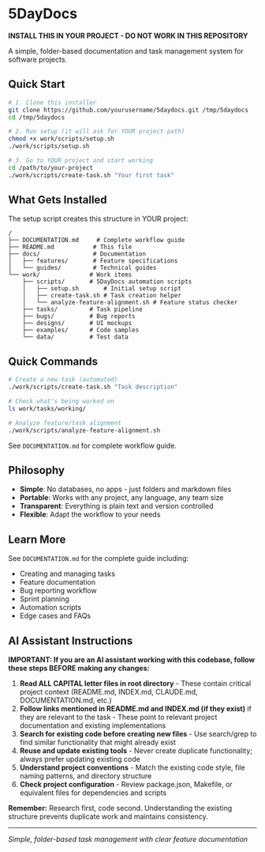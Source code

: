 # 5DayDocs

**INSTALL THIS IN YOUR PROJECT - DO NOT WORK IN THIS REPOSITORY**

A simple, folder-based documentation and task management system for software projects.

## Quick Start

```bash
# 1. Clone this installer
git clone https://github.com/yourusername/5daydocs.git /tmp/5daydocs
cd /tmp/5daydocs

# 2. Run setup (it will ask for YOUR project path)
chmod +x work/scripts/setup.sh
./work/scripts/setup.sh

# 3. Go to YOUR project and start working
cd /path/to/your-project
./work/scripts/create-task.sh "Your first task"
```

## What Gets Installed

The setup script creates this structure in YOUR project:

```
/
├── DOCUMENTATION.md     # Complete workflow guide
├── README.md           # This file
├── docs/               # Documentation
│   ├── features/       # Feature specifications
│   └── guides/         # Technical guides
└── work/              # Work items
    ├── scripts/       # 5DayDocs automation scripts
    │   ├── setup.sh       # Initial setup script
    │   ├── create-task.sh # Task creation helper
    │   └── analyze-feature-alignment.sh # Feature status checker
    ├── tasks/         # Task pipeline
    ├── bugs/          # Bug reports
    ├── designs/       # UI mockups
    ├── examples/      # Code samples
    └── data/          # Test data
```

## Quick Commands

```bash
# Create a new task (automated)
./work/scripts/create-task.sh "Task description"

# Check what's being worked on
ls work/tasks/working/

# Analyze feature/task alignment
./work/scripts/analyze-feature-alignment.sh
```

See `DOCUMENTATION.md` for complete workflow guide.

## Philosophy

- **Simple**: No databases, no apps - just folders and markdown files
- **Portable**: Works with any project, any language, any team size
- **Transparent**: Everything is plain text and version controlled
- **Flexible**: Adapt the workflow to your needs

## Learn More

See `DOCUMENTATION.md` for the complete guide including:
- Creating and managing tasks
- Feature documentation
- Bug reporting workflow
- Sprint planning
- Automation scripts
- Edge cases and FAQs

## AI Assistant Instructions

**IMPORTANT: If you are an AI assistant working with this codebase, follow these steps BEFORE making any changes:**

1. **Read ALL CAPITAL letter files in root directory** - These contain critical project context (README.md, INDEX.md, CLAUDE.md, DOCUMENTATION.md, etc.)
2. **Follow links mentioned in README.md and INDEX.md (if they exist)** if they are relevant to the task - These point to relevant project documentation and existing implementations
3. **Search for existing code before creating new files** - Use search/grep to find similar functionality that might already exist
4. **Reuse and update existing tools** - Never create duplicate functionality; always prefer updating existing code
5. **Understand project conventions** - Match the existing code style, file naming patterns, and directory structure
6. **Check project configuration** - Review package.json, Makefile, or equivalent files for dependencies and scripts

**Remember:** Research first, code second. Understanding the existing structure prevents duplicate work and maintains consistency.

---
*Simple, folder-based task management with clear feature documentation*
